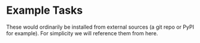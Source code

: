# Example Tasks

These would ordinarily be installed from external sources (a git repo or 
PyPI for example). For simplicity we will reference them from here.